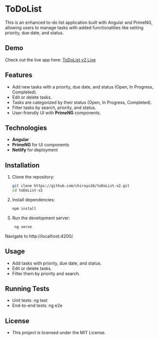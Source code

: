 # ToDoList

This is an enhanced to-do list application built with Angular and PrimeNG, allowing users to manage tasks with added functionalities like setting priority, due date, and status.

## Demo
Check out the live app here: [ToDoList v2 Live](https://todolist-v2-app.netlify.app/)

## Features
- Add new tasks with a priority, due date, and status (Open, In Progress, Completed).
- Edit or delete tasks.
- Tasks are categorized by their status (Open, In Progress, Completed).
- Filter tasks by search, priority, and status.
- User-friendly UI with **PrimeNG** components.

## Technologies
- **Angular**
- **PrimeNG** for UI components
- **Netlify** for deployment

## Installation

1. Clone the repository:
   ```bash
   git clone https://github.com/chirayu16/toDoList-v2.git
   cd toDoList-v2
2. Install dependencies:
   ```bash
   npm install
3. Run the development server:
   ```bash
    ng serve
  Navigate to http://localhost:4200/.

## Usage
- Add tasks with priority, due date, and status.
- Edit or delete tasks.
- Filter them by priority and search.

## Running Tests
- Unit tests: ng test
- End-to-end tests: ng e2e

## License
- This project is licensed under the MIT License.
